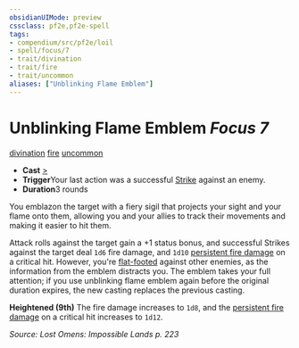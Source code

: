 ```yaml
---
obsidianUIMode: preview
cssclass: pf2e,pf2e-spell
tags:
- compendium/src/pf2e/loil
- spell/focus/7
- trait/divination
- trait/fire
- trait/uncommon
aliases: ["Unblinking Flame Emblem"]
---
```

# Unblinking Flame Emblem *Focus 7*   
[divination](/rules/traits/divination.md)  [fire](/rules/traits/fire.md)  [uncommon](/rules/traits/uncommon.md)  

- **Cast** [>](/rules/core-rulebook/chapter-9-playing-the-game.md#Actions "Single Action") 
- **Trigger**Your last action was a successful [Strike](/rules/actions/strike.md) against an enemy.
- **Duration**3 rounds

You emblazon the target with a fiery sigil that projects your sight and your flame onto them, allowing you and your allies to track their movements and making it easier to hit them.

Attack rolls against the target gain a +1 status bonus, and successful Strikes against the target deal `1d6` fire damage, and `1d10` [persistent fire damage](/rules/conditions.md#Persistent%20Damage) on a critical hit. However, you're [flat-footed](/rules/conditions.md#Flat-footed) against other enemies, as the information from the emblem distracts you. The emblem takes your full attention; if you use unblinking flame emblem again before the original duration expires, the new casting replaces the previous casting.

**Heightened (9th)** The fire damage increases to `1d8`, and the [persistent fire damage](/rules/conditions.md#Persistent%20Damage) on a critical hit increases to `1d12`.

*Source: Lost Omens: Impossible Lands p. 223*
